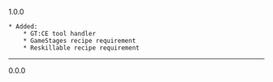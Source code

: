 1.0.0

    * Added:
        * GT:CE tool handler
        * GameStages recipe requirement
        * Reskillable recipe requirement

---

0.0.0